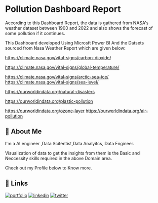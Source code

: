 
# Pollution Dashboard Report

According to this Dashboard Report, the data is gathered from NASA's weather dataset between 1900 and 2022 and also shows the forecast of some pollution if it continues.


This Dashboard developed Using Microsft Power BI
And the Datsets sourced from Nasa Weather Report which are given below:

https://climate.nasa.gov/vital-signs/carbon-dioxide/

https://climate.nasa.gov/vital-signs/global-temperature/

https://climate.nasa.gov/vital-signs/arctic-sea-ice/
https://climate.nasa.gov/vital-signs/sea-level/

https://ourworldindata.org/natural-disasters

https://ourworldindata.org/plastic-pollution

https://ourworldindata.org/ozone-layer
https://ourworldindata.org/air-pollution



## 🚀 About Me
I'm a AI engineer ,Data Scitentist,Data Analyitcs, Data Engineer.

Visualization of data to get the insights from them is the Basic and Neccessity skills required in the above Domain area.

Check out my Profile below to Know more.
## 🔗 Links
[![portfolio](https://img.shields.io/badge/my_portfolio-000?style=for-the-badge&logo=ko-fi&logoColor=white)](https://katherineoelsner.com/)
[![linkedin](https://img.shields.io/badge/linkedin-0A66C2?style=for-the-badge&logo=linkedin&logoColor=white)](https://www.linkedin.com/)
[![twitter](https://img.shields.io/badge/twitter-1DA1F2?style=for-the-badge&logo=twitter&logoColor=white)](https://twitter.com/)

